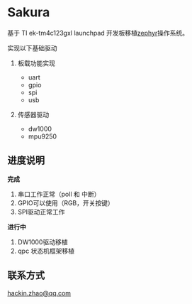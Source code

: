 # Sakura

基于 TI ek-tm4c123gxl launchpad 开发板移植[zephyr](https://www.zephyrproject.org/)操作系统。

实现以下基础驱动

1. 板载功能实现

    + uart
    + gpio
    + spi
    + usb

2. 传感器驱动

    + dw1000
    + mpu9250

## 进度说明

**完成**

1. 串口工作正常（poll 和 中断）
2. GPIO可以使用（RGB，开关按键）
3. SPI驱动正常工作

**进行中**

1. DW1000驱动移植
2. qpc 状态机框架移植

## 联系方式

hackin.zhao@qq.com
